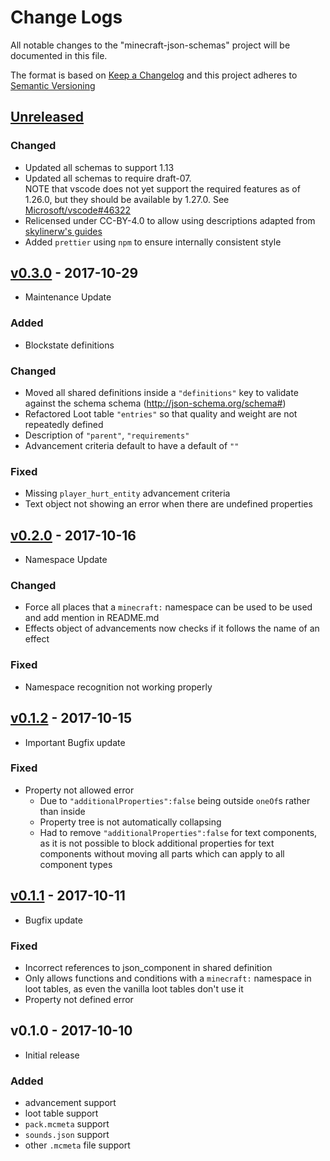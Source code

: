# Change Logs

All notable changes to the "minecraft-json-schemas" project will be documented
in this file.

The format is based on [Keep a Changelog](http://keepachangelog.com/en/1.0.0/)
and this project adheres to
[Semantic Versioning](http://semver.org/spec/v2.0.0.html)

## [Unreleased]

### Changed

- Updated all schemas to support 1.13
- Updated all schemas to require draft-07.  
  NOTE that vscode does not yet support the required features as of 1.26.0, but
  they should be available by 1.27.0. See
  [Microsoft/vscode#46322][microsoft/vscode#46322]
- Relicensed under CC-BY-4.0 to allow using descriptions adapted from
  [skylinerw's guides](https://github.com/skylinerw/guides)
- Added `prettier` using `npm` to ensure internally consistent style

## [v0.3.0] - 2017-10-29

- Maintenance Update

### Added

- Blockstate definitions

### Changed

- Moved all shared definitions inside a `"definitions"` key to validate against
  the schema schema (http://json-schema.org/schema#)
- Refactored Loot table `"entries"` so that quality and weight are not
  repeatedly defined
- Description of `"parent"`, `"requirements"`
- Advancement criteria default to have a default of `""`

### Fixed

- Missing `player_hurt_entity` advancement criteria
- Text object not showing an error when there are undefined properties

## [v0.2.0] - 2017-10-16

- Namespace Update

### Changed

- Force all places that a `minecraft:` namespace can be used to be used and add
  mention in README.md
- Effects object of advancements now checks if it follows the name of an effect

### Fixed

- Namespace recognition not working properly

## [v0.1.2] - 2017-10-15

- Important Bugfix update

### Fixed

- Property not allowed error
  - Due to `"additionalProperties":false` being outside `oneOf`s rather than
    inside
  - Property tree is not automatically collapsing
  - Had to remove `"additionalProperties":false` for text components, as it is
    not possible to block additional properties for text components without
    moving all parts which can apply to all component types

## [v0.1.1] - 2017-10-11

- Bugfix update

### Fixed

- Incorrect references to json_component in shared definition
- Only allows functions and conditions with a `minecraft:` namespace in loot
  tables, as even the vanilla loot tables don't use it
- Property not defined error

## v0.1.0 - 2017-10-10

- Initial release

### Added

- advancement support
- loot table support
- `pack.mcmeta` support
- `sounds.json` support
- other `.mcmeta` file support

[microsoft/vscode#46322]: https://github.com/Microsoft/vscode/issues/46322
[unreleased]:
  https://github.com/Levertion/minecraft-json-schemas/compare/v0.3.0...HEAD
[v0.3.0]:
  https://github.com/Levertion/minecraft-json-schemas/compare/v0.2.0...v0.3.0
[v0.2.0]:
  https://github.com/Levertion/minecraft-json-schemas/compare/v0.1.2...v0.2.0
[v0.1.2]:
  https://github.com/Levertion/minecraft-json-schemas/compare/v0.1.1...v0.1.2
[v0.1.1]:
  https://github.com/Levertion/minecraft-json-schemas/compare/v0.1.0...v0.1.1

